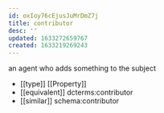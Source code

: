 ```yaml
---
id: oxIoy76cEjusJuMrDmZ7j
title: contributor
desc: ''
updated: 1633272659767
created: 1633219269243
---
```


an agent who adds something to the subject

- [[type]] [[Property]] 
- [[equivalent]] dcterms:contributor
- [[similar]] schema:contributor